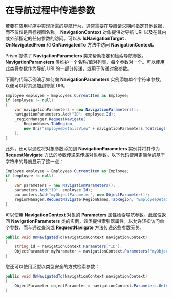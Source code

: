# 在导航过程中传递参数

若要在应用程序中实现所需的导航行为，通常需要在导航请求期间指定其他数据，而不仅仅是目标视图名称。 **NavigationContext** 对象提供对导航 URI 以及在其内或外部指定的任何参数的访问。可以从 **IsNavigationTarget** 、 **OnNavigatedFrom** 和 **OnNavigatedTo** 方法中访问 **NavigationContext。**

Prism 提供了 **NavigationParameters** 类来帮助指定和检索导航参数。 **NavigationParameters** 类维护一个名称/值对列表，每个参数对一个。可以使用此类将参数作为导航 URI 的一部分传递，或用于传递对象参数。

下面的代码示例演示如何向 **NavigationParameters** 实例添加单个字符串参数，以便可以将其追加到导航 URI。

```cs
Employee employee = Employees.CurrentItem as Employee;
if (employee != null)
{
    var navigationParameters = new NavigationParameters();
    navigationParameters.Add("ID", employee.Id);
    _regionManager.RequestNavigate(
        RegionNames.TabRegion,
        new Uri("EmployeeDetailsView" + navigationParameters.ToString(), UriKind.Relative)
    );
}
```

此外，还可以通过将对象参数添加到 **NavigationParameters** 实例并将其作为 **RequestNavigate** 方法的参数传递来传递对象参数。以下代码使用更简单的基于字符串的导航显示了这一点：

```cs
Employee employee = Employees.CurrentItem as Employee;
if (employee != null)
{
    var parameters = new NavigationParameters();
    parameters.Add("ID", employee.Id);
    parameters.Add("myObjectParameter", new ObjectParameter());
    regionManager.RequestNavigate(RegionNames.TabRegion, "EmployeeDetailsView", parameters);
}
```

可以使用 **NavigationContext** 对象的 **Parameters** 属性检索导航参数。此属性返回 **NavigationParameters** 类的实例，该类提供索引器属性，以允许轻松访问单个参数，而与通过查询或 **RequestNavigate** 方法传递这些参数无关。

```cs
public void OnNavigatedTo(NavigationContext navigationContext)
{
    string id = navigationContext.Parameters["ID"];
    ObjectParameter myParameter = navigationContext.Parameters["myObjectParameter"];
}
```

您还可以使用泛型以类型安全的方式检索参数：

```cs
public void OnNavigatedTo(NavigationContext navigationContext)
{
    ObjectParameter objectParameter = navigationContext.Parameters.GetValue<ObjectParameter>("myObjectParameter");
}
```
